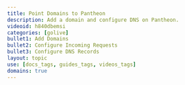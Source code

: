 ```yaml
---
title: Point Domains to Pantheon
description: Add a domain and configure DNS on Pantheon.
videoid: h840dbemsi
categories: [golive]
bullet1: Add Domains
bullet2: Configure Incoming Requests
bullet3: Configure DNS Records
layout: topic
use: [docs_tags, guides_tags, videos_tags]
domains: true
---
```

